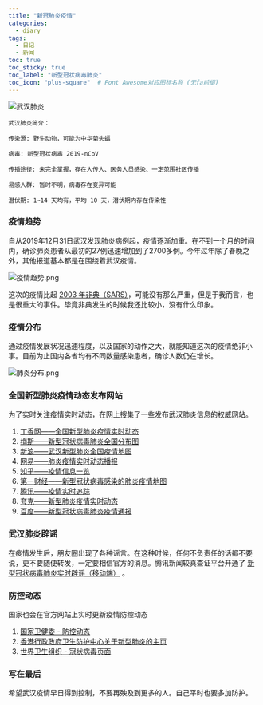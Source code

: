```yaml
---
title: "新冠肺炎疫情"
categories:
  - diary
tags:
  - 日记
  - 新闻
toc: true
toc_sticky: true
toc_label: "新型冠状病毒肺炎"
toc_icon: "plus-square"  # Font Awesome对应图标名称 (无fa前缀)
---
```

![武汉肺炎][1]

```
武汉肺炎简介：

传染源: 野生动物，可能为中华菊头蝠

病毒: 新型冠状病毒 2019-nCoV

传播途径: 未完全掌握，存在人传人、医务人员感染、一定范围社区传播

易感人群: 暂时不明，病毒存在变异可能

潜伏期: 1~14 天均有，平均 10 天，潜伏期内存在传染性
```
### 疫情趋势
自从2019年12月31日武汉发现肺炎病例起，疫情逐渐加重。在不到一个月的时间内，确诊肺炎患者从最初的27例迅速增加到了2700多例。今年过年除了春晚之外，其他报道基本都是在围绕着武汉疫情。

![疫情趋势.png][2]

这次的疫情比起 [2003 年非典（SARS）][3]，可能没有那么严重，但是于我而言，也是很重大的事件。毕竟非典发生的时候我还比较小，没有什么印象。

### 疫情分布
通过疫情发展状况迅速程度，以及国家的动作之大，就能知道这次的疫情绝非小事。目前为止国内各省均有不同数量感染患者，确诊人数仍在增长。

![肺炎分布.png][4]

### 全国新型肺炎疫情动态发布网站
为了实时关注疫情实时动态，在网上搜集了一些发布武汉肺炎信息的权威网站。

 1. [丁香网——全国新型肺炎疫情实时动态][5]
 2. [梅斯——新型冠状病毒肺炎全国分布图][6]
 3. [新浪——武汉新型肺炎全国疫情地图][7]
 4. [网易——肺炎疫情实时动态播报][8]
 5. [知乎——疫情信息一览][9]
 6. [第一财经——新型冠状病毒感染的肺炎疫情地图][10]
 7. [腾讯——疫情实时追踪][11]
 8. [夸克——新型肺炎疫情实时动态][12]
 9. [百度——新型冠状病毒肺炎疫情通报][13]

### 武汉肺炎辟谣
在疫情发生后，朋友圈出现了各种谣言。在这种时候，任何不负责任的话都不要说，更不要随便转发，一定要相信官方的消息。腾讯新闻较真查证平台开通了 [新型冠状病毒肺炎实时辟谣（移动端）][14] 。

### 防控动态
国家也会在官方网站上实时更新疫情防控动态
 1. [国家卫健委 - 防控动态][15]
 2. [香港行政政府卫生防护中心关于新型肺炎的主页][16]
 3. [世界卫生组织 - 冠状病毒页面][17]

### 写在最后
希望武汉疫情早日得到控制，不要再殃及到更多的人。自己平时也要多加防护。


  [1]: https://fastly.jsdelivr.net/gh/sunete/imghost/img20201211190446.png
  [2]: https://fastly.jsdelivr.net/gh/sunete/imghost/img20201211190549.png
  [3]: https://baike.baidu.com/item/SARS事件
  [4]: https://fastly.jsdelivr.net/gh/sunete/imghost/img20201211191023.png
  [5]: https://3g.dxy.cn/newh5/view/pneumonia
  [6]: http://m.medsci.cn/wh.asp
  [7]: https://news.sina.cn/zt_d/yiqing0121
  [8]: https://news.163.com/special/epidemic/
  [9]: https://www.zhihu.com/special/19681091
  [10]: https://m.yicai.com/news/100476965.html
  [11]: https://news.qq.com/zt2020/page/feiyan.htm
  [12]: https://broccoli.uc.cn/apps/pneumonia/routes/index
  [13]: https://voice.baidu.com/act/newpneumonia/newpneumonia
  [14]: https://vp.fact.qq.com/home?from=timeline&isappinstalled=0
  [15]: http://www.nhc.gov.cn/xcs/fkdt/list_gzbd.shtml
  [16]: https://www.chp.gov.hk/tc/features/102465.html
  [17]: https://www.who.int/zh/health-topics/coronavirus/coronavirus
  